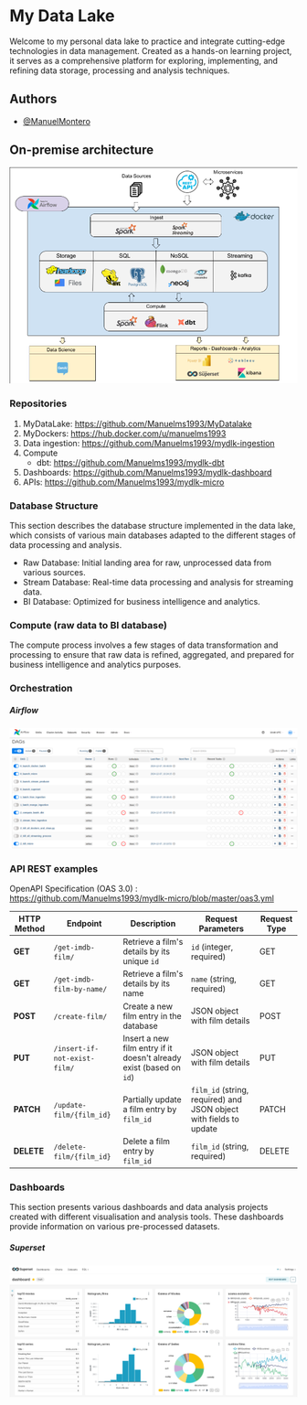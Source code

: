 # My Data Lake

Welcome to my personal data lake to practice and integrate cutting-edge technologies in data management. Created as a hands-on learning project, it serves as a comprehensive platform for exploring, implementing, and refining data storage, processing and analysis techniques. 


## Authors

- [@ManuelMontero](https://www.linkedin.com/in/manuel-montero/)

## On-premise architecture

![Architecture Diagram](img/arquitecture-on-premise_v1.png)

### Repositories

1. MyDataLake: https://github.com/Manuelms1993/MyDatalake
2. MyDockers: https://hub.docker.com/u/manuelms1993   
3. Data ingestion: https://github.com/Manuelms1993/mydlk-ingestion
4. Compute 
    * dbt: https://github.com/Manuelms1993/mydlk-dbt
5. Dashboards: https://github.com/Manuelms1993/mydlk-dashboard
6. APIs: https://github.com/Manuelms1993/mydlk-micro 

### Database Structure
This section describes the database structure implemented in the data lake, which consists of various main databases adapted to the different stages of data processing and analysis.
- Raw Database: Initial landing area for raw, unprocessed data from various sources.
- Stream Database: Real-time data processing and analysis for streaming data.
- BI Database: Optimized for business intelligence and analytics.

### Compute (raw data to BI database)
The compute process involves a few stages of data transformation and processing to ensure that raw data is refined, aggregated, and prepared for business intelligence and analytics purposes.

### Orchestration

##### Airflow
![DAGS](img/airflow.png)

### API REST examples
OpenAPI Specification (OAS 3.0) : https://github.com/Manuelms1993/mydlk-micro/blob/master/oas3.yml

| **HTTP Method** | **Endpoint**                      | **Description**                                                                | **Request Parameters**                                 | **Request Type** |
|-----------------|-----------------------------------|--------------------------------------------------------------------------------|--------------------------------------------------------|------------------|
| **GET**         | `/get-imdb-film/`                 | Retrieve a film's details by its unique `id`                                   | `id` (integer, required)                              | GET              |
| **GET**         | `/get-imdb-film-by-name/`         | Retrieve a film's details by its name                                          | `name` (string, required)                              | GET              |
| **POST**        | `/create-film/`                   | Create a new film entry in the database                                         | JSON object with film details                          | POST             |
| **PUT**         | `/insert-if-not-exist-film/`      | Insert a new film entry if it doesn't already exist (based on `id`)            | JSON object with film details                          | PUT              |
| **PATCH**       | `/update-film/{film_id}`          | Partially update a film entry by `film_id`                                      | `film_id` (string, required) and JSON object with fields to update | PATCH            |
| **DELETE**      | `/delete-film/{film_id}`          | Delete a film entry by `film_id`                                               | `film_id` (string, required)                            | DELETE           |

### Dashboards
This section presents various dashboards and data analysis projects created with different visualisation and analysis tools. These dashboards provide information on various pre-processed datasets.

##### Superset
![Architecture Diagram](img/superset-dashboard.png)